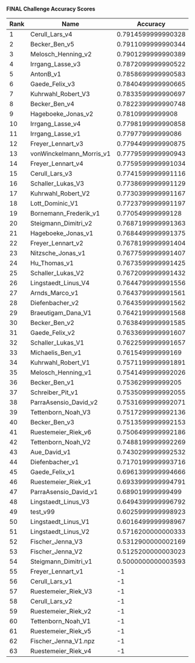 **FINAL Challenge Accuracy Scores**



|Rank|Name|Accuracy|
|----|-----|---|
|1|Cerull_Lars_v4|0.7914599999990328|
|2|Becker_Ben_v5|0.7911099999990344|
|3|Melosch_Henning_v2|0.7901299999990389|
|4|Irrgang_Lasse_v3|0.7872099999990522|
|5|AntonB_v1|0.7858699999990583|
|6|Gaede_Felix_v3|0.7840499999990665|
|7|Kuhrwahl_Robert_V3|0.7833599999990697|
|8|Becker_Ben_v4|0.7822399999990748|
|9|Hageboeke_Jonas_v2|0.78109999999908|
|10|Irrgang_Lasse_v4|0.7798199999990858|
|11|Irrgang_Lasse_v1|0.779779999999086|
|12|Freyer_Lennart_v3|0.7794499999990875|
|13|vonWinckelmann_Morris_v1|0.7779599999990943|
|14|Freyer_Lennart_v4|0.7759599999991034|
|15|Cerull_Lars_v3|0.7741599999991116|
|16|Schaller_Lukas_V3|0.7738699999991129|
|17|Kuhrwahl_Robert_V2|0.7730399999991167|
|18|Lott_Dominic_V1|0.7723799999991197|
|19|Bornemann_Frederik_v1|0.770549999999128|
|20|Steigmann_Dimitri_v2|0.7687199999991363|
|21|Hageboeke_Jonas_v1|0.7684499999991375|
|22|Freyer_Lennart_v2|0.7678199999991404|
|23|Nitzsche_Jonas_v1|0.7677599999991407|
|24|Hu_Thomas_v1|0.7673599999991425|
|25|Schaller_Lukas_V2|0.7672099999991432|
|26|Lingstaedt_Linus_V4|0.7644799999991556|
|27|Arnds_Marco_v1|0.7643799999991561|
|28|Diefenbacher_v2|0.7643599999991562|
|29|Braeutigam_Dana_V1|0.7642199999991568|
|30|Becker_Ben_v2|0.7638499999991585|
|31|Gaede_Felix_v2|0.7633699999991607|
|32|Schaller_Lukas_V1|0.7622599999991657|
|33|Michaelis_Ben_v1|0.761549999999169|
|34|Kuhrwahl_Robert_V1|0.7571199999991891|
|35|Melosch_Henning_v1|0.7541499999992026|
|36|Becker_Ben_v1|0.753629999999205|
|37|Schreiber_Pit_v1|0.7535099999992055|
|38|ParraAsensio_David_v2|0.7531699999992071|
|39|Tettenborn_Noah_V3|0.7517299999992136|
|40|Becker_Ben_v3|0.7513599999992153|
|41|Ruestemeier_Riek_v6|0.7506499999992186|
|42|Tettenborn_Noah_V2|0.7488199999992269|
|43|Aue_David_v1|0.7430299999992532|
|44|Diefenbacher_v1|0.7170199999993716|
|45|Gaede_Felix_v1|0.6961399999994666|
|46|Ruestemeier_Riek_v1|0.6933999999994791|
|47|ParraAsensio_David_v1|0.689019999999499|
|48|Lingstaedt_Linus_V3|0.6494399999996792|
|49|test_v99|0.6025999999998923|
|50|Lingstaedt_Linus_V1|0.6016499999998967|
|51|Lingstaedt_Linus_V2|0.5716200000000333|
|52|Fischer_Jenna_V3|0.5312900000002169|
|53|Fischer_Jenna_V2|0.5125200000003023|
|54|Steigmann_Dimitri_v1|0.5000000000003593|
|55|Freyer_Lennart_v1|-1|
|56|Cerull_Lars_v1|-1|
|57|Ruestemeier_Riek_V3|-1|
|58|Cerull_Lars_v2|-1|
|59|Ruestemeier_Riek_v2|-1|
|60|Tettenborn_Noah_V1|-1|
|61|Ruestemeier_Riek_v5|-1|
|62|Fischer_Jenna_V1.npz|-1|
|63|Ruestemeier_Riek_v4|-1|
